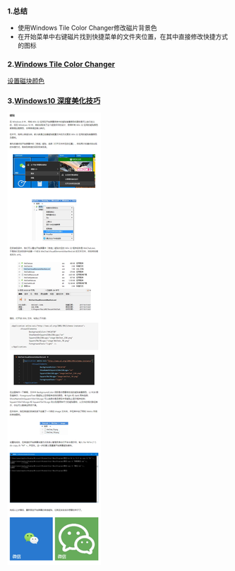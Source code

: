 ### 1.总结

- 使用Windows Tile Color Changer修改磁片背景色
- 在开始菜单中右键磁片找到快捷菜单的文件夹位置，在其中直接修改快捷方式的图标

### 2.[Windows Tile Color Changer](https://www.thewindowsclub.com/windows-tile-color-changer-download)

[设置磁块颜色](https://www.zhihu.com/question/32083911/answer/72105444)

### 3.[Windows10 深度美化技巧](https://www.zhihu.com/question/39002007/answer/246169780)

![](../_images/image-20200205001900166.png)